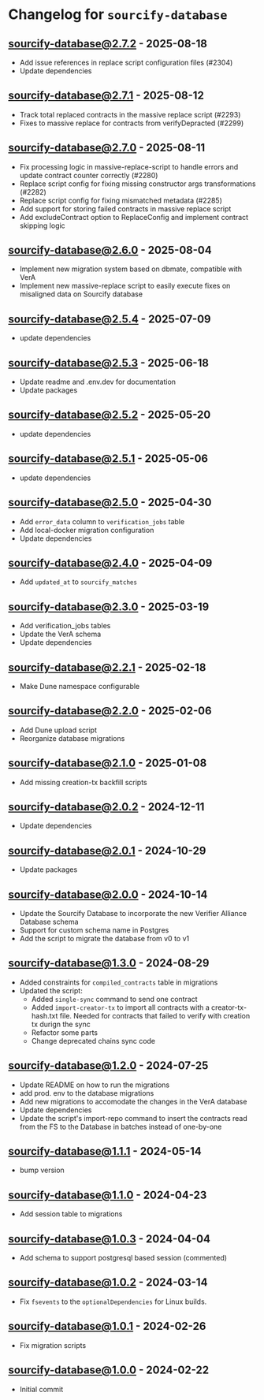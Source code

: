 # Changelog for `sourcify-database`

## sourcify-database@2.7.2 - 2025-08-18

- Add issue references in replace script configuration files (#2304)
- Update dependencies

## sourcify-database@2.7.1 - 2025-08-12

- Track total replaced contracts in the massive replace script (#2293)
- Fixes to massive replace for contracts from verifyDepracted (#2299)

## sourcify-database@2.7.0 - 2025-08-11

- Fix processing logic in massive-replace-script to handle errors and update contract counter correctly (#2280)
- Replace script config for fixing missing constructor args transformations (#2282)
- Replace script config for fixing mismatched metadata (#2285)
- Add support for storing failed contracts in massive replace script
- Add excludeContract option to ReplaceConfig and implement contract skipping logic

## sourcify-database@2.6.0 - 2025-08-04

- Implement new migration system based on dbmate, compatible with VerA
- Implement new massive-replace script to easily execute fixes on misaligned data on Sourcify database

## sourcify-database@2.5.4 - 2025-07-09

- update dependencies

## sourcify-database@2.5.3 - 2025-06-18

- Update readme and .env.dev for documentation
- Update packages

## sourcify-database@2.5.2 - 2025-05-20

- update dependencies

## sourcify-database@2.5.1 - 2025-05-06

- update dependencies

## sourcify-database@2.5.0 - 2025-04-30

- Add `error_data` column to `verification_jobs` table
- Add local-docker migration configuration
- Update dependencies

## sourcify-database@2.4.0 - 2025-04-09

- Add `updated_at` to `sourcify_matches`

## sourcify-database@2.3.0 - 2025-03-19

- Add verification_jobs tables
- Update the VerA schema
- Update dependencies

## sourcify-database@2.2.1 - 2025-02-18

- Make Dune namespace configurable

## sourcify-database@2.2.0 - 2025-02-06

- Add Dune upload script
- Reorganize database migrations

## sourcify-database@2.1.0 - 2025-01-08

- Add missing creation-tx backfill scripts

## sourcify-database@2.0.2 - 2024-12-11

- Update dependencies

## sourcify-database@2.0.1 - 2024-10-29

- Update packages

## sourcify-database@2.0.0 - 2024-10-14

- Update the Sourcify Database to incorporate the new Verifier Alliance Database schema
- Support for custom schema name in Postgres
- Add the script to migrate the database from v0 to v1

## sourcify-database@1.3.0 - 2024-08-29

- Added constraints for `compiled_contracts` table in migrations
- Updated the script:
  - Added `single-sync` command to send one contract
  - Added `import-creator-tx` to import all contracts with a creator-tx-hash.txt file. Needed for contracts that failed to verify with creation tx durign the sync
  - Refactor some parts
  - Change deprecated chains sync code

## sourcify-database@1.2.0 - 2024-07-25

- Update README on how to run the migrations
- add prod. env to the database migrations
- Add new migrations to accomodate the changes in the VerA database
- Update dependencies
- Update the script's import-repo command to insert the contracts read from the FS to the Database in batches instead of one-by-one

## sourcify-database@1.1.1 - 2024-05-14

- bump version

## sourcify-database@1.1.0 - 2024-04-23

- Add session table to migrations

## sourcify-database@1.0.3 - 2024-04-04

- Add schema to support postgresql based session (commented)

## sourcify-database@1.0.2 - 2024-03-14

- Fix `fsevents` to the `optionalDependencies` for Linux builds.

## sourcify-database@1.0.1 - 2024-02-26

- Fix migration scripts

## sourcify-database@1.0.0 - 2024-02-22

- Initial commit
